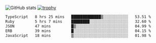 ![GitHub stats](https://github-readme-stats.vercel.app/api?username=ksk001100&show_icons=true&theme=tokyonight)
[![trophy](https://github-profile-trophy.vercel.app/?username=ksk001100&theme=onedark)](https://github.com/ryo-ma/github-profile-trophy)

<!--START_SECTION:waka-->

```txt
TypeScript   8 hrs 25 mins   █████████████▒░░░░░░░░░░░   53.51 %
Ruby         5 hrs 7 mins    ████████░░░░░░░░░░░░░░░░░   32.60 %
JSON         47 mins         █▒░░░░░░░░░░░░░░░░░░░░░░░   04.99 %
ERB          39 mins         █░░░░░░░░░░░░░░░░░░░░░░░░   04.15 %
JavaScript   18 mins         ▒░░░░░░░░░░░░░░░░░░░░░░░░   01.98 %
```

<!--END_SECTION:waka-->

